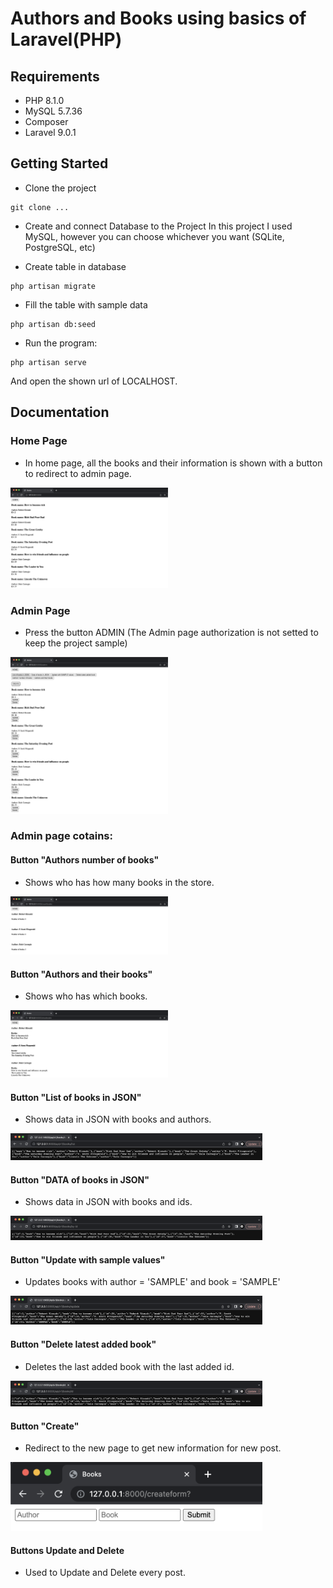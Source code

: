 # Authors and Books using basics of Laravel(PHP)

## Requirements
- PHP 8.1.0
- MySQL 5.7.36
- Composer
- Laravel 9.0.1

## Getting Started

- Clone the project
```console
git clone ...
```

- Create and connect Database to the Project
In this project I used MySQL, however you can choose whichever you want (SQLite, PostgreSQL, etc)

- Create table in database 
```console
php artisan migrate
```

- Fill the table with sample data
```console
php artisan db:seed
```

- Run the program:
```console
php artisan serve
```
And open the shown url of LOCALHOST.

## Documentation

### Home Page
- In home page, all the books and their information is shown with a button to redirect to admin page.
<img src="images/1.png" width="50%" height="50%">

### Admin Page
- Press the button ADMIN (The Admin page authorization is not setted to keep the project sample)
<img src="images/2.png" width="50%" height="50%">

### Admin page cotains:

#### Button "Authors number of books"
- Shows who has how many books in the store.

<img src="images/3.png" width="50%" height="50%">

#### Button "Authors and their books"
- Shows who has which books.

<img src="images/4.png" width="50%" height="50%">

#### Button "List of books in JSON"
- Shows data in JSON with books and authors.

<img src="images/5.png" width="80%" height="80%">

#### Button "DATA of books in JSON"
- Shows data in JSON with books and ids.

<img src="images/6.png" width="80%" height="80%">

#### Button "Update with sample values"
- Updates books with author = 'SAMPLE' and book = 'SAMPLE'

<img src="images/7.png" width="80%" height="80%">

#### Button "Delete latest added book"
- Deletes the last added book with the last added id.

<img src="images/8.png" width="80%" height="80%">

#### Button "Create"
- Redirect to the new page to get new information for new post.

<img src="images/9.png" width="80%" height="80%">

#### Buttons Update and Delete
- Used to Update and Delete every post.
